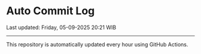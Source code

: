 # Auto Commit Log

Last updated: Friday, 05-09-2025 20:21 WIB

---

This repository is automatically updated every hour using GitHub Actions.
